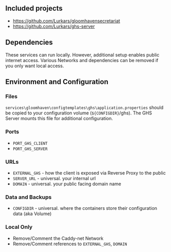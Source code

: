 ## Included projects

- https://github.com/Lurkars/gloomhavensecretariat
- https://github.com/Lurkars/ghs-server

## Dependencies
These services can run locally. However, additional setup enables public internet access. Various Networks and dependencies can be removed if you only want local access.


## Environment and Configuration

### Files
`services\gloomhaven\configtemplates\ghs\application.properties` should be copied to your configuration volume (`${CONFIGDIR}`/ghs). The GHS Server mounts this file for additional configuration.

### Ports

- `PORT_GHS_CLIENT`
- `PORT_GHS_SERVER`

### URLs
- `EXTERNAL_GHS` - how the client is exposed via Reverse Proxy to the public
- `SERVER_URL` - universal. your internal url
- `DOMAIN` - universal. your public facing domain name

### Data and Backups
- `CONFIGDIR` - universal. where the containers store their configuration data (aka Volume)

### Local Only
- Remove/Comment the Caddy-net Network
- Remove/Comment references to `EXTERNAL_GHS`, `DOMAIN`